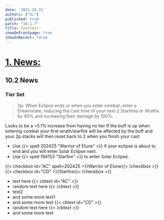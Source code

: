 ```yaml
---
date: '2023-10-31'
authors: ["Oi"]
published: true
patch: "10.1.7"
title: testtest
showOnFrontpage: true
showInRecent: false
---
```



<div id="news">

# [1. News:](#news)

</div>

## 10.2 News
### Tier Set
> 2p: When Eclipse ends or when you enter combat, enter a Dreamstate, reducing the cast time of your next 2 Starfires or Wraths by 40% and increasing their damage by 100%.

Looks to be a ~5.1% increase from having no tier
If the buff is up when entering combat your first wrath/starfire will be affected by the buff and your 2p stacks will then reset back to 2 when you finish your cast


- Use {{< spell 202425 "Warrior of Elune" >}} if your eclipse is about to end and you will enter Solar Eclipse next.
- Use {{< spell 194153 "Starfire" >}} to enter Solar Eclipse.


{{< checkbox id="AC" spell=202425 >}}Warrior of Elune{{< /checkbox >}}
<br>{{< checkbox id="CD" >}}Starfire{{< /checkbox >}}
- text here
{{< cbtext id="AC" >}}
- random text here
{{< /cbtext >}}
- test2
- and some more text1
- and some more text
{{< cbtext id="CD" >}}
- random text here
{{< /cbtext >}}
- and some more text


